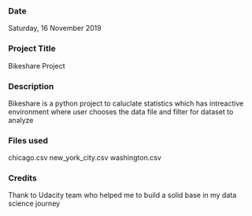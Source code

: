 ### Date
Saturday, 16 November 2019

### Project Title 
Bikeshare Project 

### Description
Bikeshare is a python project to caluclate statistics which has intreactive 
environment where user chooses the data file and filter for dataset to analyze

### Files used
chicago.csv
new_york_city.csv 
washington.csv

### Credits
Thank to Udacity team who helped me to build a solid base in my data science journey
